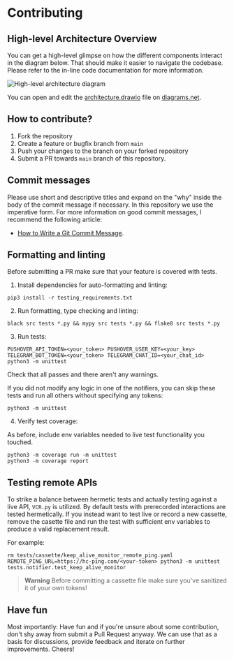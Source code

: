 # Contributing

## High-level Architecture Overview

You can get a high-level glimpse on how the different components interact in the diagram below. That should
make it easier to navigate the codebase. Please refer to the in-line code documentation for more information.

![High-level architecture diagram](./docs/architecture.png "High-level architecture diagram")

You can open and edit the [architecture.drawio](./docs/architecture.drawio) file on [diagrams.net](https://app.diagrams.net).

## How to contribute?

1. Fork the repository
2. Create a feature or bugfix branch from `main`
3. Push your changes to the branch on your forked repository
4. Submit a PR towards `main` branch of this repository.

## Commit messages

Please use short and descriptive titles and expand on the "why" inside the body of the commit message if necessary.
In this repository we use the imperative form. For more information on good commit
messages, I recommend the following article:

- [How to Write a Git Commit Message](https://chris.beams.io/posts/git-commit/).

## Formatting and linting

Before submitting a PR make sure that your feature is covered with tests.

1. Install dependencies for auto-formatting and linting:

```
pip3 install -r testing_requirements.txt
```

2. Run formatting, type checking and linting:

```
black src tests *.py && mypy src tests *.py && flake8 src tests *.py
```

3. Run tests:

```
PUSHOVER_API_TOKEN=<your_token> PUSHOVER_USER_KEY=<your_key> TELEGRAM_BOT_TOKEN=<your_token> TELEGRAM_CHAT_ID=<your_chat_id>  python3 -m unittest
```

Check that all passes and there aren't any warnings.

If you did not modify any logic in one of the notifiers, you can skip these tests and run all others without specifying
any tokens:

```
python3 -m unittest
```

4. Verify test coverage:

As before, include env variables needed to live test functionality you touched.

```
python3 -m coverage run -m unittest
python3 -m coverage report
```

## Testing remote APIs

To strike a balance between hermetic tests and actually testing against a live API, `VCR.py` is utilized.
By default tests with prerecorded interactions are tested hermetically. If you instead want to test live or record a new cassette, remove the casette file and run the test with sufficient env variables to produce a valid replacement result.

For example:
```
rm tests/cassette/keep_alive_monitor_remote_ping.yaml
REMOTE_PING_URL=https://hc-ping.com/<your-token> python3 -m unittest tests.notifier.test_keep_alive_monitor
```

> **Warning**
> Before committing a cassette file make sure you've sanitized it of your own tokens!

## Have fun

Most importantly: Have fun and if you're unsure about some contribution, don't shy away from submit a Pull Request
anyway. We can use that as a basis for discussions, provide feedback and iterate on further improvements. Cheers!
